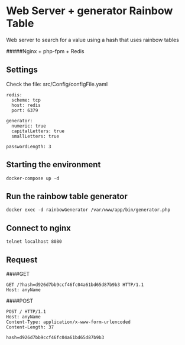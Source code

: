 Web Server + generator Rainbow Table 
=====================================
Web server to search for a value using a hash that uses rainbow tables

#####Nginx + php-fpm + Redis

Settings
---
Check the file: src/Config/configFile.yaml
~~~
redis:
  scheme: tcp
  host: redis
  port: 6379

generator:
  numeric: true
  capitalLetters: true
  smallLetters: true

passwordLength: 3
~~~

Starting the environment
---
~~~
docker-compose up -d
~~~
Run the rainbow table generator
---
~~~
docker exec -d rainbowGenerator /var/www/app/bin/generator.php
~~~

Connect to nginx
---
~~~
telnet localhost 8080
~~~

Request
---
####GET
~~~
GET /?hash=d926d7bb9ccf46fc04a61bd65d87b9b3 HTTP/1.1
Host: anyName
~~~
####POST
~~~
POST / HTTP/1.1
Host: anyName
Content-Type: application/x-www-form-urlencoded
Content-Length: 37
~~~
~~~
hash=d926d7bb9ccf46fc04a61bd65d87b9b3
~~~


